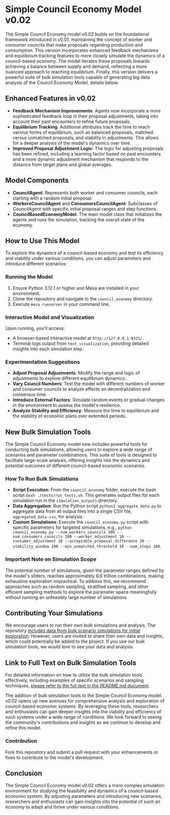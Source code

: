 # Simple Council Economy Model v0.02

The Simple Council Economy model v0.02 builds on the foundational framework introduced in v0.01, maintaining the concept of worker and consumer councils that make proposals regarding production and consumption. This version incorporates enhanced feedback mechanisms and equilibrium tracking features to more closely simulate the dynamics of a council-based economy. The model iterates these proposals towards achieving a balance between supply and demand, reflecting a more nuanced approach to reaching equilibrium. Finally, this version delivers a powerful suite of bulk simulation tools capable of generating big data analysis of the Council Economy Model, details below.

## Enhanced Features in v0.02

- **Feedback Mechanism Improvements**: Agents now incorporate a more sophisticated feedback loop in their proposal adjustments, taking into account their past encounters to refine future proposals.
- **Equilibrium Tracking**: Additional attributes track the time to reach various forms of equilibrium, such as balanced proposals, matched versus unmatched proposals, and stability in adjustments. This allows for a deeper analysis of the model's dynamics over time.
- **Improved Proposal Adjustment Logic**: The logic for adjusting proposals has been refined, including a learning factor based on past encounters and a more dynamic adjustment mechanism that responds to the distance from target plans and global averages.

## Model Components

- **CouncilAgent**: Represents both worker and consumer councils, each starting with a random initial proposal.
- **WorkersCouncilAgent** and **ConsumersCouncilAgent**: Subclasses of CouncilAgent with specific initial proposal ranges and step functions.
- **CouncilBasedEconomyModel**: The main model class that initializes the agents and runs the simulation, tracking the overall state of the economy.

## How to Use This Model

To explore the dynamics of a council-based economy and test its efficiency and viability under various conditions, you can adjust parameters and introduce different scenarios:

### Running the Model

1. Ensure Python 3.12.1 or higher and Mesa are installed in your environment.
2. Clone the repository and navigate to the `council_economy` directory.
3. Execute `mesa runserver` in your command line.

### Interactive Model and Visualization

Upon running, you'll access:
- A browser-based interactive model at `http://127.0.0.1:8521/`.
- Terminal logs output from `text_visualization`, providing detailed insights into each simulation step.

### Experimentation Suggestions

- **Adjust Proposal Adjustments**: Modify the range and logic of adjustments to explore different equilibrium dynamics.
- **Vary Council Numbers**: Test the model with different numbers of worker and consumer councils to analyze effects on decentralization and consensus time.
- **Introduce External Factors**: Simulate random events or gradual changes in the environment to assess the model's resilience.
- **Analyze Stability and Efficiency**: Measure the time to equilibrium and the stability of economic plans over extended periods.

## New Bulk Simulation Tools

The Simple Council Economy model now includes powerful tools for conducting bulk simulations, allowing users to explore a wide range of scenarios and parameter combinations. This suite of tools is designed to facilitate large-scale analysis, offering insights into the dynamics and potential outcomes of different council-based economic scenarios.

### How To Run Bulk Simulations

- **Script Execution**: From the `council_economy` folder, execute the bash script `bash ./tests/run_tests.sh`. This generates output files for each simulation run in the `simulation_outputs` directory.
- **Data Aggregation**: Run the Python script `python3 aggregate_data.py` to aggregate data from all output files into a single CSV file, `aggregated_data.csv`, for analysis.
- **Custom Simulations**: Execute the `council_economy.py` script with specific parameters for targeted simulations, e.g., `python council_economy.py --num_workers_councils 100 --num_consumers_councils 100 --worker_adjustment 10 --consumer_adjustment 10 --acceptable_proposal_difference 20 --stability_window 200 --min_unmatched_threshold 10 --num_steps 100`.

### Important Note on Simulation Scope

The potential number of simulations, given the parameter ranges defined by the model's sliders, reaches approximately 6.6 trillion combinations, making exhaustive exploration impractical. To address this, we recommend approaches such as random sampling, stratified sampling, and other efficient sampling methods to explore the parameter space meaningfully without running an unfeasibly large number of simulations.

## Contributing Your Simulations

We encourage users to run their own bulk simulations and analysis. The repository [includes data from bulk scenario simulations for initial exploration](council_economy/tests/simulation_outputs). However, users are invited to share their own data and insights, which could potentially be added to the project. If you use our bulk simulation tools, we would love to see your data and analysis.

## Link to Full Text on Bulk Simulation Tools

For detailed information on how to utilize the bulk simulation tools effectively, including examples of specific scenarios and sampling techniques, [please refer to the full text in the README.md document](https://github.com/Post-Capitalist-Labs/models/blob/optimize-adjustments/main/tests/README.md).

The addition of bulk simulation tools to the Simple Council Economy model v0.02 opens up new avenues for comprehensive analysis and exploration of council-based economic systems. By leveraging these tools, researchers and enthusiasts can gain deeper insights into the viability and efficiency of such systems under a wide range of conditions. We look forward to seeing the community's contributions and insights as we continue to develop and refine this model.

### Contribution

Fork this repository and submit a pull request with your enhancements or fixes to contribute to the model's development.

## Conclusion

The Simple Council Economy model v0.02 offers a more complex simulation environment for studying the feasibility and dynamics of a council-based economic system. By adjusting parameters and introducing new scenarios, researchers and enthusiasts can gain insights into the potential of such an economy to adapt and thrive under various conditions.
